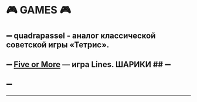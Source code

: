 # 🎮 **GAMES** 🎮
 ## ➖ quadrapassel - аналог классической советской игры «Тетрис».
 ## ➖ [Five or More](https://wiki.gnome.org/Apps/Five%20or%20more) — игра Lines. ШАРИКИ ## ➖ 
 ## ➖ 
---
